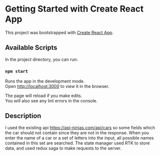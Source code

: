 # Getting Started with Create React App

This project was bootstrapped with [Create React App](https://github.com/facebook/create-react-app).

## Available Scripts

In the project directory, you can run:

### `npm start`

Runs the app in the development mode.\
Open [http://localhost:3000](http://localhost:3000) to view it in the browser.

The page will reload if you make edits.\
You will also see any lint errors in the console.

## Description

I used the existing api https://api-ninjas.com/api/cars so some fields
which the car should not contain since they are not in the response.
When you enter the name of a car or a set of letters into the input,
all possible names contained in this set are searched. 
The state manager used RTK to store data, and used redux saga to make requests to the server.
